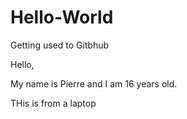 # Hello-World
Getting used to Gitbhub

Hello, 

My name is Pierre and I am 16 years old.

THis is from a laptop
